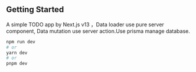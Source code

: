 ## Getting Started

A simple TODO app by Next.js v13  ，Data loader use pure server component, Data mutation use server action.Use prisma manage database.
```bash
npm run dev
# or
yarn dev
# or
pnpm dev
```